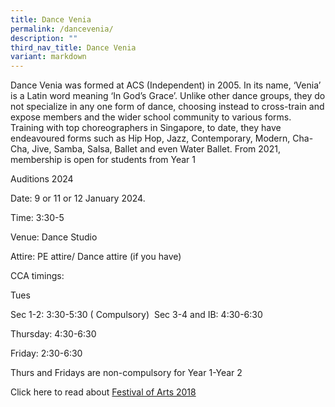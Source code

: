 ```yaml
---
title: Dance Venia
permalink: /dancevenia/
description: ""
third_nav_title: Dance Venia
variant: markdown
---
```

<p>Dance Venia was formed at ACS (Independent) in 2005. In its name, ‘Venia’ is a Latin word meaning ‘In God’s Grace’. Unlike other dance groups, they do not specialize in any one form of dance, choosing instead to cross-train and expose members and the wider school community to various forms. Training with top choreographers in Singapore, to date, they have endeavoured forms such as Hip Hop, Jazz, Contemporary, Modern, Cha-Cha, Jive, Samba, Salsa, Ballet and even Water Ballet. From 2021, membership is open for students from Year 1</p>
<p>Auditions 2024</p>
<p>Date: 9 or 11 or 12 January 2024.&nbsp;</p>
<p>Time: 3:30-5&nbsp;</p>
<p>Venue: Dance Studio&nbsp;</p>
<p>Attire: PE attire/ Dance attire (if you have) &nbsp;</p>
<p>CCA timings: &nbsp;</p>
<p>Tues</p>
<p>Sec 1-2: 3:30-5:30 ( Compulsory)&nbsp; Sec 3-4 and IB: 4:30-6:30</p>
<p>Thursday: 4:30-6:30</p>
<p>Friday: 2:30-6:30</p>
<p>Thurs and Fridays are non-compulsory for Year 1-Year 2&nbsp;</p>

Click here to read about [Festival of Arts 2018](/files/DV-FOA-2018-Programme.pdf)